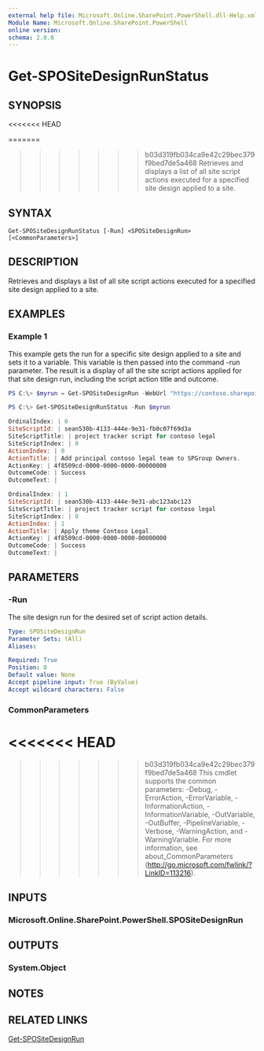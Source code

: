 ```yaml
---
external help file: Microsoft.Online.SharePoint.PowerShell.dll-Help.xml
Module Name: Microsoft.Online.SharePoint.PowerShell
online version:
schema: 2.0.0
---
```


# Get-SPOSiteDesignRunStatus

## SYNOPSIS

<<<<<<< HEAD

=======
>>>>>>> b03d319fb034ca9e42c29bec379f9bed7de5a468
Retrieves and displays a list of all site script actions executed for a specified site design applied to a site.

## SYNTAX

```
Get-SPOSiteDesignRunStatus [-Run] <SPOSiteDesignRun> [<CommonParameters>]
```

## DESCRIPTION

Retrieves and displays a list of all site script actions executed for a specified site design applied to a site.

## EXAMPLES

### Example 1

This example gets the run for a specific site design applied to a site and sets it to a variable. This variable is then passed into the command -run parameter. The result is a display of all the site script actions applied for that site design run, including the script action title and outcome. 

```powershell
PS C:\> $myrun = Get-SPOSiteDesignRun -WebUrl "https://contoso.sharepoint.com/sites/project-playbook" -SiteDesignId cefd782e-sean-4814-a68a-b33b116c302f

PS C:\> Get-SPOSiteDesignRunStatus -Run $myrun

OrdinalIndex: | 0
SiteScriptId: | sean530b-4133-444e-9e31-fb0c07f69d3a
SiteScriptTitle: | project tracker script for contoso legal
SiteScriptIndex: | 0
ActionIndex: | 0
ActionTitle: | Add principal contoso legal team to SPGroup Owners.
ActionKey: | 4f8509cd-0000-0000-0000-00000000
OutcomeCode: | Success
OutcomeText: | 

OrdinalIndex: | 1
SiteScriptId: | sean530b-4133-444e-9e31-abc123abc123
SiteScriptTitle: | project tracker script for contoso legal
SiteScriptIndex: | 0
ActionIndex: | 1
ActionTitle: | Apply theme Contoso Legal.
ActionKey: | 4f8509cd-0000-0000-0000-00000000
OutcomeCode: | Success
OutcomeText: | 
```

## PARAMETERS

### -Run

The site design run for the desired set of script action details.

```yaml
Type: SPOSiteDesignRun
Parameter Sets: (All)
Aliases:

Required: True
Position: 0
Default value: None
Accept pipeline input: True (ByValue)
Accept wildcard characters: False
```

### CommonParameters
<<<<<<< HEAD
=======

>>>>>>> b03d319fb034ca9e42c29bec379f9bed7de5a468
This cmdlet supports the common parameters: -Debug, -ErrorAction, -ErrorVariable, -InformationAction, -InformationVariable, -OutVariable, -OutBuffer, -PipelineVariable, -Verbose, -WarningAction, and -WarningVariable.
For more information, see about_CommonParameters (http://go.microsoft.com/fwlink/?LinkID=113216).

## INPUTS

### Microsoft.Online.SharePoint.PowerShell.SPOSiteDesignRun

## OUTPUTS

### System.Object

## NOTES

## RELATED LINKS

[Get-SPOSiteDesignRun](Get-SPOSiteDesignRun.md)
